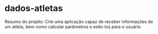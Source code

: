 # dados-atletas
Resumo do projeto: Crie uma aplicação capaz de receber informações de um atleta, bem como calcular parâmetros e exibi-los para o usuário.

